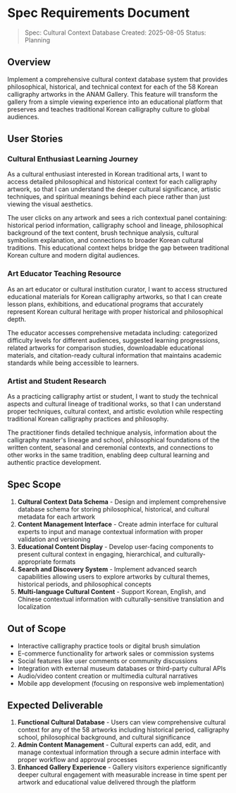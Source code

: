 # Spec Requirements Document

> Spec: Cultural Context Database
> Created: 2025-08-05
> Status: Planning

## Overview

Implement a comprehensive cultural context database system that provides philosophical, historical, and technical context for each of the 58 Korean calligraphy artworks in the ANAM Gallery. This feature will transform the gallery from a simple viewing experience into an educational platform that preserves and teaches traditional Korean calligraphy culture to global audiences.

## User Stories

### Cultural Enthusiast Learning Journey

As a cultural enthusiast interested in Korean traditional arts, I want to access detailed philosophical and historical context for each calligraphy artwork, so that I can understand the deeper cultural significance, artistic techniques, and spiritual meanings behind each piece rather than just viewing the visual aesthetics.

The user clicks on any artwork and sees a rich contextual panel containing: historical period information, calligraphy school and lineage, philosophical background of the text content, brush technique analysis, cultural symbolism explanation, and connections to broader Korean cultural traditions. This educational context helps bridge the gap between traditional Korean culture and modern digital audiences.

### Art Educator Teaching Resource

As an art educator or cultural institution curator, I want to access structured educational materials for Korean calligraphy artworks, so that I can create lesson plans, exhibitions, and educational programs that accurately represent Korean cultural heritage with proper historical and philosophical depth.

The educator accesses comprehensive metadata including: categorized difficulty levels for different audiences, suggested learning progressions, related artworks for comparison studies, downloadable educational materials, and citation-ready cultural information that maintains academic standards while being accessible to learners.

### Artist and Student Research

As a practicing calligraphy artist or student, I want to study the technical aspects and cultural lineage of traditional works, so that I can understand proper techniques, cultural context, and artistic evolution while respecting traditional Korean calligraphy practices and philosophy.

The practitioner finds detailed technique analysis, information about the calligraphy master's lineage and school, philosophical foundations of the written content, seasonal and ceremonial contexts, and connections to other works in the same tradition, enabling deep cultural learning and authentic practice development.

## Spec Scope

1. **Cultural Context Data Schema** - Design and implement comprehensive database schema for storing philosophical, historical, and cultural metadata for each artwork
2. **Content Management Interface** - Create admin interface for cultural experts to input and manage contextual information with proper validation and versioning
3. **Educational Content Display** - Develop user-facing components to present cultural context in engaging, hierarchical, and culturally-appropriate formats
4. **Search and Discovery System** - Implement advanced search capabilities allowing users to explore artworks by cultural themes, historical periods, and philosophical concepts
5. **Multi-language Cultural Content** - Support Korean, English, and Chinese contextual information with culturally-sensitive translation and localization

## Out of Scope

- Interactive calligraphy practice tools or digital brush simulation
- E-commerce functionality for artwork sales or commission systems
- Social features like user comments or community discussions
- Integration with external museum databases or third-party cultural APIs
- Audio/video content creation or multimedia cultural narratives
- Mobile app development (focusing on responsive web implementation)

## Expected Deliverable

1. **Functional Cultural Database** - Users can view comprehensive cultural context for any of the 58 artworks including historical period, calligraphy school, philosophical background, and cultural significance
2. **Admin Content Management** - Cultural experts can add, edit, and manage contextual information through a secure admin interface with proper workflow and approval processes
3. **Enhanced Gallery Experience** - Gallery visitors experience significantly deeper cultural engagement with measurable increase in time spent per artwork and educational value delivered through the platform